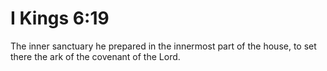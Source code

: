# I Kings 6:19

The inner sanctuary he prepared in the innermost part of the house, to set there the ark of the covenant of the Lord.
